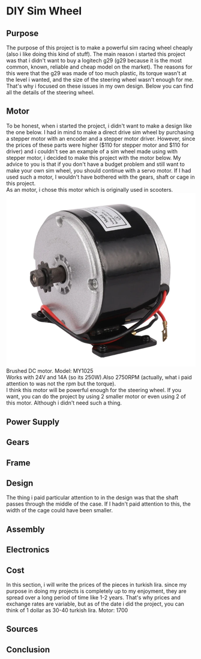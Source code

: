 # DIY Sim Wheel
## Purpose
The purpose of this project is to make a powerful sim racing wheel cheaply (also i like doing this kind of stuff). The main reason i started this project was that i didn't want to buy a logitech g29 (g29 because it is the most common, known, reliable and cheap model on the market). The reasons for this were that the g29 was made of too much plastic, its torque wasn't at the level i wanted, and the size of the steering wheel wasn't enough for me. That's why i focused on these issues in my own design. Below you can find all the details of the steering wheel.
## Motor
To be honest, when i started the project, i didn't want to make a design like the one below. I had in mind to make a direct drive sim wheel by purchasing a stepper motor with an encoder and a stepper motor driver. However, since the prices of these parts were higher ($110 for stepper motor and $110 for driver) and i couldn't see an example of a sim wheel made using with stepper motor, i decided to make this project with the motor below. My advice to you is that if you don't have a budget problem and still want to make your own sim wheel, you should continue with a servo motor. If I had used such a motor, I wouldn't have bothered with the gears, shaft or cage in this project.  
As an motor, i chose this motor which is originally used in scooters.  
![Motor](Images/Motor.png)  
Brushed DC motor. Model: MY1025  
Works with 24V and 14A (so its 250W).Also 2750RPM (actually, what i paid attention to was not the rpm but the torque).  
I think this motor will be powerful enough for the steering wheel. If you want, you can do the project by using 2 smaller motor or even using 2 of this motor. Although i didn't need such a thing.
## Power Supply

## Gears

## Frame

## Design
The thing i paid particular attention to in the design was that the shaft passes through the middle of the case. If I hadn't paid attention to this, the width of the cage could have been smaller.
## Assembly

## Electronics

## Cost
In this section, i will write the prices of the pieces in turkish lira. since my purpose in doing my projects is completely up to my enjoyment, they are spread over a long period of time like 1-2 years. That's why prices and exchange rates are variable, but as of the date i did the project, you can think of 1 dollar as 30-40 turkish lira.
Motor: 1700
## Sources

## Conclusion
